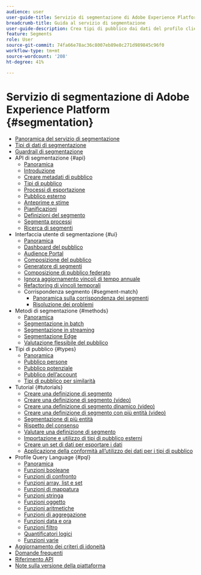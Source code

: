 ```yaml
---
audience: user
user-guide-title: Servizio di segmentazione di Adobe Experience Platform
breadcrumb-title: Guida al servizio di segmentazione
user-guide-description: Crea tipi di pubblico dai dati del profilo cliente in tempo reale utilizzando definizioni di segmenti generate da Adobe Experience Platform o da origini esterne.
feature: Segments
role: User
source-git-commit: 74fa66e78ac36c8007eb89e8c271d989845c96f0
workflow-type: tm+mt
source-wordcount: '208'
ht-degree: 41%

---
```



# Servizio di segmentazione di Adobe Experience Platform {#segmentation}

- [Panoramica del servizio di segmentazione](home.md)
- [Tipi di dati di segmentazione](data-types.md)
- [Guardrail di segmentazione](https://experienceleague.adobe.com/docs/experience-platform/profile/guardrails.html#segmentation-guardrails)
- API di segmentazione {#api}
   - [Panoramica](api/overview.md)
   - [Introduzione](api/getting-started.md)
   - [Creare metadati di pubblico](api/create-audience.md)
   - [Tipi di pubblico](api/audiences.md)
   - [Processi di esportazione](api/export-jobs.md)
   - [Pubblico esterno](api/external-audiences.md)
   - [Anteprime e stime](api/previews-and-estimates.md)
   - [Pianificazioni](api/schedules.md)
   - [Definizioni del segmento](api/segment-definitions.md)
   - [Segmenta processi](api/segment-jobs.md)
   - [Ricerca di segmenti](api/segment-search.md)
- Interfaccia utente di segmentazione {#ui}
   - [Panoramica](ui/overview.md)
   - [Dashboard del pubblico](ui/audience-dashboard.md)
   - [Audience Portal](ui/audience-portal.md)
   - [Composizione del pubblico](ui/audience-composition.md)
   - [Generatore di segmenti](ui/segment-builder.md)
   - [Composizione di pubblico federato](https://experienceleague.adobe.com/it/docs/federated-audience-composition/using/home)
   - [Ignora aggiornamento vincoli di tempo annuale](ui/ignore-year.md)
   - [Refactoring di vincoli temporali](ui/segment-refactoring.md)
   - Corrispondenza segmento {#segment-match}
      - [Panoramica sulla corrispondenza dei segmenti](ui/segment-match/overview.md)
      - [Risoluzione dei problemi](ui/segment-match/troubleshooting.md)
- Metodi di segmentazione {#methods}
   - [Panoramica](methods/overview.md)
   - [Segmentazione in batch](methods/batch-segmentation.md)
   - [Segmentazione in streaming](methods/streaming-segmentation.md)
   - [Segmentazione Edge](methods/edge-segmentation.md)
   - [Valutazione flessibile del pubblico](methods/flexible-audience-evaluation.md)
- Tipi di pubblico {#types}
   - [Panoramica](types/overview.md)
   - [Pubblico persone](types/people-audiences.md)
   - [Pubblico potenziale](types/prospect-audiences.md)
   - [Pubblico dell’account](types/account-audiences.md)
   - [Tipi di pubblico per similarità](types/lookalike-audiences.md)
- Tutorial {#tutorials}
   - [Creare una definizione di segmento](tutorials/create-a-segment.md)
   - [Creare una definizione di segmento (video)](video/create-segment.md)
   - [Creare una definizione di segmento dinamico (video)](video/create-a-dynamic-segment.md)
   - [Creare una definizione di segmento con più entità (video)](video/create-multi-entity-segments.md)
   - [Segmentazione di più entità](tutorials/multi-entity-segmentation.md)
   - [Rispetto del consenso](tutorials/consents.md)
   - [Valutare una definizione di segmento](tutorials/evaluate-a-segment.md)
   - [Importazione e utilizzo di tipi di pubblico esterni](tutorials/using-external-audiences.md)
   - [Creare un set di dati per esportare i dati](tutorials/create-dataset-export-segment.md)
   - [Applicazione della conformità all’utilizzo dei dati per i tipi di pubblico](tutorials/governance.md)
- Profile Query Language {#pql}
   - [Panoramica](pql/overview.md)
   - [Funzioni booleane](pql/boolean-functions.md)
   - [Funzioni di confronto](pql/comparison-functions.md)
   - [Funzioni array, list e set](pql/array-functions.md)
   - [Funzioni di mappatura](pql/map-functions.md)
   - [Funzioni stringa](pql/string-functions.md)
   - [Funzioni oggetto](pql/object-functions.md)
   - [Funzioni aritmetiche](pql/arithmetic-functions.md)
   - [Funzioni di aggregazione](pql/aggregation-functions.md)
   - [Funzioni data e ora](pql/datetime-functions.md)
   - [Funzioni filtro](pql/filter-functions.md)
   - [Quantificatori logici](pql/logical-quantifiers.md)
   - [Funzioni varie](pql/misc-functions.md)
- [Aggiornamento dei criteri di idoneità](./eligibility-criteria-update.md)
- [Domande frequenti](./faq.md)
- [Riferimento API](https://www.adobe.io/experience-platform-apis/references/segmentation/)
- [Note sulla versione della piattaforma](https://experienceleague.adobe.com/it/docs/experience-platform/release-notes/latest)